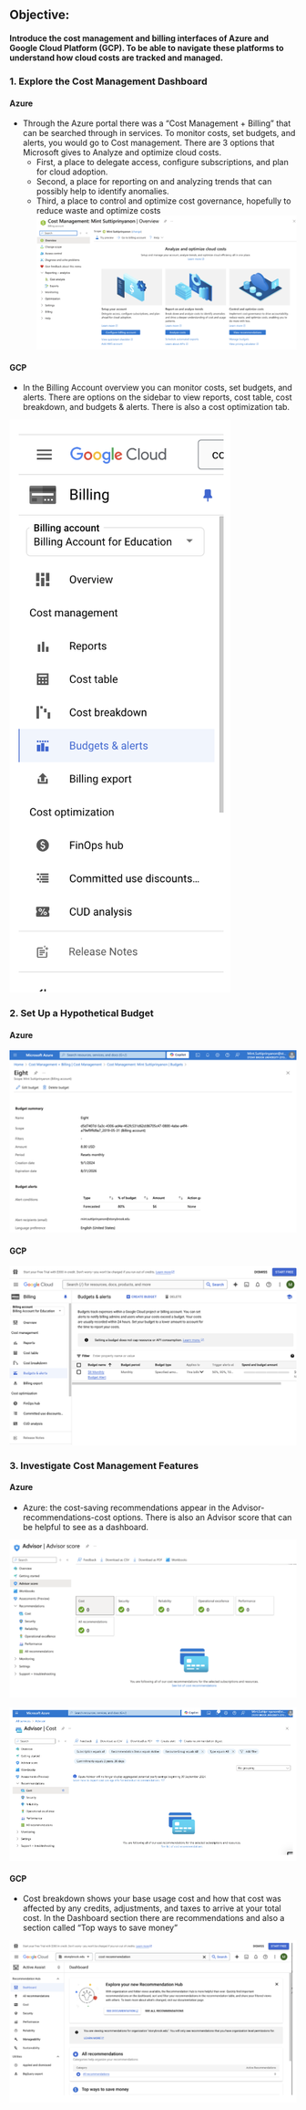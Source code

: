 ## Objective: 
#### Introduce the cost management and billing interfaces of Azure and Google Cloud Platform (GCP). To be able to navigate these platforms to understand how cloud costs are tracked and managed.


### 1. Explore the Cost Management Dashboard
  #### Azure
  - Through the Azure portal there was a “Cost Management + Billing” that can be searched through in services. To monitor costs, set budgets, and alerts, you would go to Cost management. There are 3 options that Microsoft gives to Analyze and optimize cloud costs.
    - First, a place to delegate access, configure subscriptions, and plan for cloud adoption.
    - Second, a place for reporting on and analyzing trends that can possibly help to identify anomalies.
    - Third, a place to control and optimize cost governance, hopefully to reduce waste and optimize costs
![Azure_Cost](Images/Azure1.png)
  
  #### GCP
  - In the Billing Account overview you can monitor costs, set budgets, and alerts. There are options on the sidebar to view reports, cost table, cost breakdown, and budgets & alerts. There is also a cost optimization tab.
    
![GCP_Cost](Images/GCP_1.png)

### 2. Set Up a Hypothetical Budget
  #### Azure

![Azure_hypo_budget](Images/Azure_2.png)

  #### GCP
   
![GCP_Hypo_Budget](Images/GCP_2.png)

  
### 3. Investigate Cost Management Features
 #### Azure
  - Azure: the cost-saving recommendations appear in the Advisor-recommendations-cost options. There is also an Advisor score that can be helpful to see as a dashboard.

![Azure_Cost_Man3a](https://github.com/m-sutt/HHA504_assignment_cloudcosts/blob/main/Azure_3a.png)

![Azure_Cost_Man3b](https://github.com/m-sutt/HHA504_assignment_cloudcosts/blob/main/Azure_3b.png)

 #### GCP
  - Cost breakdown shows your base usage cost and how that cost was affected by any credits, adjustments, and taxes to arrive at your total cost. In the Dashboard section there are recommendations and also a section called “Top ways to save money”
    
![GCP_Cost_Man](https://github.com/m-sutt/HHA504_assignment_cloudcosts/blob/main/GCP_3.png)
